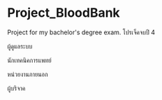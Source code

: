 # Project_BloodBank
Project for my bachelor's degree exam.
โปรเจ็คจบปี 4 

ผู้ดูแลระบบ

นักเทคนิคการแพทย์

หน่วยงานภายนอก

ผู้บริจาค 
